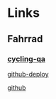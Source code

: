 # Links

## Fahrrad

### [cycling-qa](https://cycling-qa.lorenz.lu/)
[github-deploy](https://github.com/britiger/openmaptiles-cycling-qa-deploy)

[github](https://github.com/britiger/openmaptiles-cycling-qa)